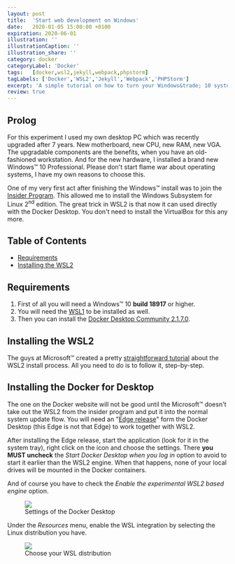 ```yaml
---
layout: post
title:  'Start web development on Windows'
date:   2020-01-05 15:00:00 +0100
expiration: 2020-06-01
illustration: ''
illustrationCaption: ''
illustration_share: ''
category: docker
categoryLabel: 'Docker'
tags:   [docker,wsl2,jekyll,webpack,phpstorm]
tagLabels: ['Docker','WSL2','Jekyll','Webpack','PHPStorm']
excerpt: 'A simple tutorial on how to turn your Windows&trade; 10 system into a competitive tool for web development.'
review: true
---
```


## Prolog

For this experiment I used my own desktop PC which was recently upgraded after 7 years. New motherboard, new CPU, new 
RAM, new VGA. The upgradable components are the benefits, when you have an old-fashioned workstation. And for the new
hardware, I installed a brand new Windows&trade; 10 Professional. Please don't start flame war about operating systems, I 
have my own reasons to choose this. 

One of my very first act after finishing the Windows&trade; install was to join the <a href="https://insider.windows.com/en-us/" target="_blank">Insider Program</a>.
This allowed me to install the Windows Subsystem for Linux 2<sup>nd</sup> edition. The great trick in WSL2 is that now it
can used directly with the Docker Desktop. You don't need to install the VirtualBox for this any more. 

## Table of Contents

* [Requirements](/docker/start-web-development-on-windows.html#requirements)
* [Installing the WSL2](/docker/start-web-development-on-windows.html#install-wsl2)

## <a name="requirements"></a>Requirements

1. First of all you will need a Windows&trade; 10 **build 18917** or higher.
2. You will need the <a href="https://docs.microsoft.com/en-us/windows/wsl/install-win10" target="_blank">WSL1</a> to be installed as well.
3. Then you can install the <a href="https://docs.docker.com/docker-for-windows/edge-release-notes/" target="_blank">Docker Desktop Community 2.1.7.0</a>.

## <a name="install-wsl2"></a>Installing the WSL2

The guys at Microsoft&trade; created a pretty <a href="https://docs.microsoft.com/en-us/windows/wsl/wsl2-install" target="_blank">straightforward tutorial</a> 
about the WSL2 install process. All you need to do is to follow it, step-by-step.

## <a name="docker-desktop"></a>Installing the Docker for Desktop

The one on the Docker website will not be good until the Microsoft&trade; doesn't take out the WSL2 from the insider program
and put it into the normal system update flow. You will need an "<a href="https://docs.docker.com/docker-for-windows/edge-release-notes/" target="_blank">Edge release</a>"
form the Docker Desktop (this Edge is not that Edge) to work together with WSL2.

After installing the Edge release, start the application (look for it in the system tray), right click on the icon and
choose the settings. There **you MUST uncheck** the _Start Docker Desktop when you log in_ option to avoid to start it
earlier than the WSL2 engine. When that happens, none of your local drives will be mounted in the Docker containers.

And of course you have to check the _Enable the experimental WSL2 based engine_ option.

<figure>
    <img src="/assets/img/blog/2020/docker/start-web-development-on-windows/docker-desktop.png">
    <figcaption>Settings of the Docker Desktop</figcaption>
</figure>

Under the _Resources_ menu, enable the WSL integration by selecting the Linux distribution you have.  

<figure>
    <img src="/assets/img/blog/2020/docker/start-web-development-on-windows/docker-desktop.png">
    <figcaption>Choose your WSL distribution</figcaption>
</figure>